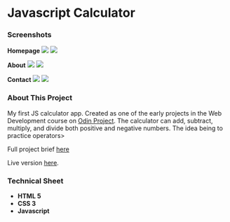 # Javascript Calculator

<h3>Screenshots</h3>
<strong>Homepage</strong>
<img src="screenshots/home_full.png">
<img src="screenshots/home_mobile.png">

<strong>About</strong>
<img src="screenshots/about_full.png">
<img src="screenshots/about_mobile.png">

<strong>Contact</strong>
<img src="screenshots/contact_full.png">
<img src="screenshots/contact_mobile.png">

<h3>About This Project</h3>
<p>My first JS calculator app. Created as one of the early projects in the Web Development course on <a href="https://www.theodinproject.com/">Odin Project</a>.
The calculator can add, subtract, multiply, and divide both positive and negative numbers. The idea being to practice operators>
</p>
<p>Full project brief <a href="https://www.theodinproject.com/courses/web-development-101/lessons/calculator">here</a></p>
<p>Live version <a href="https://mickywagner.github.io/javascript-calculator/">here</a>.</p>


<h3>Technical Sheet</h3>

<strong>
<ul>
  <li>HTML 5</li>
  <li>CSS 3</li>
  <li>Javascript</li>
</ul>
</strong>
